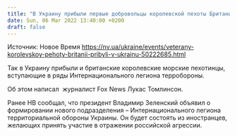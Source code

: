 ```yaml
---
title: "В Украину прибыли первые добровольцы королевской пехоты Британии для борьбы с российским врагом"
date: Sun, 06 Mar 2022 13:40:00 +0200
draft: false
---
```

Источник: Новое Время https://nv.ua/ukraine/events/veterany-korolevskoy-pehoty-britanii-pribyli-v-ukrainu-50222685.html


 Так в Украину прибыли и британские королевские морские пехотинцы, вступающие в ряды Интернационального легиона терробороны.

 Об этом написал  журналист Fox News Лукас Томлинсон.

Ранее НВ сообщал, что президент Владимир Зеленский объявил о формировании нового подразделения – Интернационального легиона территориальной обороны Украины. Он будет состоять из иностранцев, желающих принять участие в отражении российской агрессии.
